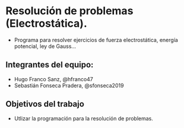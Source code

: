 # Resolución de problemas (Electrostática).

- Programa para resolver ejercicios de fuerza electrostática,
energía potencial, ley de Gauss...

## Integrantes del equipo:

- Hugo Franco Sanz, @hfranco47
- Sebastián Fonseca Pradera, @sfonseca2019

## Objetivos del trabajo

- Utlizar la programación para la resolución de problemas.
